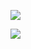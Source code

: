 ![](https://www.nta.go.jp/tmp/80e9b855-614a-4a9a-a0c9-90598d20caca/images/da1e48b871273d437f0e810adfed82dd59efe9e7405085938378ab85b9608073.jpg)

![](https://www.nta.go.jp/tmp/80e9b855-614a-4a9a-a0c9-90598d20caca/images/34cea01716ed12c4802a26b0f7dc49dcb7beaf688614420601fbc079349272d2.jpg)